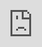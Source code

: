 ```yaml
---
layout: post
date:   2023-04-28
image: "/conflict_urbanism_sp2023/images/Those Who Live and Travel in the Dark Images/cover image-01.jpg"
title:  "Those Who Live and Travel in the Dark"
author: "Kelly Shining Hong, Candice Siyun Ji, Alan Ren, Wei Xiao"
---
```


#### INTRODUCTION  

Previous studies have commonly correlated night light as a proxy of population density and economic activity indicators (Liu et al., 2021, Elvidge et al., 2007, Elvidge et al., 2012, Zhao et al., 2019). However, relying on nighttime satellite imagery to analyze human activities can overlook areas that are populated but lack infrastructure. Our project seeks to counter this approach by examining the "dark" spots on the nighttime light map and identifying anomalies in population distribution. Specifically, we will compare nighttime light satellite imagery with building footprint datasets, informal mobility network datasets, and census grid counts produced by governments and researchers worldwide. This comparison will enable us to reveal global patterns and stories of places with people but a lack of infrastructural lights at night, with a focus on cities in Africa.

![Nighttime Light Satellite Imagery)](/conflict_urbanism_sp2023/images/Those Who Live and Travel in the Dark Images/Nighttime Data_Recolored.PNG)

Remote sensing of nighttime light emissions offers a unique perspective for investigations into human behaviors.

**Dominant Narrative of Nighttime Light Satellite Imagery**

Previous studies have commonly correlated night light as a proxy of population density and economic activity indicators.

- “(N)ightlight intensities as a proxy of **economic activity** degrees to estimate **county-level GDP**” -Liu et al., 2021
- “Remotely-sensed anthropogenic lighting signals and their spatial variations at night provide us with an efficient proxy **measure of the demographic** and **economic related activities** during urbanization and regional development” -Zhao et al., 2019
- “This data can reveal **local context** and quantify **relative economic performance** - especially in places where official information is unavailable, unreliable, or out-of-date.” -Foster and Lechler 2022
- “Multi-spectral low-light imaging data would be … potentially a stronger predictor of variables such as ambient **population density** and **economic activity**.” -Elvidge et al., 2007


Write **words in bold** like this.  

Italics are *similar* and are formatted like this.  

To make a paragraph break you need to add two spaces at the end of your line before going to the next line.  

See this is now a new paragraph.  

Lists are easy:
1. they can be ordered
1. like this
1. notice that the numbers are automatically ordered
  1. use two spaces in front to indent

Or they can just be bullet points:
- like this
* or like this
  - use two spaces
  - to have nested lists

Use Author-Date parenthetical citations following Chicago Manual of Style conventions throughout your document, and add a works cited at the bottom of your post. See Author-Date quick guide [here](https://www-chicagomanualofstyle-org.ezproxy.cul.columbia.edu/tools_citationguide/citation-guide-2.html) for citation conventions.  

To include hyperlinks format them like this [text of link](http://c4sr.columbia.edu/).  

To embed images first ensure that the file is at least 740px wide. Then place the image file in a folder named for your group in the images folder. Then link to that image using the format here, but replace the file path with the name of your group's folder and appropriate image file name:  

![description of image](/template_site/images/sample_image.png)

If you want to include html files (i.e. an interactive map) host these via your personal github page, and then you can embed them in your document with a iframe. The format looks like this:  

<div class="iframe-column"><iframe src="https://player.vimeo.com/video/290575503?title=0&byline=0&portrait=0" style="position:absolute;top:0;left:0;width:100%;height:100%;" frameborder="0"></iframe></div>  


All you need to do to use one is replace the url that is between the two " ". Here is an iframe of mapbox tiles:  

<div class="iframe-column"><iframe src="https://api.mapbox.com/styles/v1/mapbox/satellite-v9.html?title=true&access_token=pk.eyJ1IjoibWFwYm94IiwiYSI6ImNpejY4NDg1bDA1cjYzM280NHJ5NzlvNDMifQ.d6e-nNyBDtmQCVwVNivz7A#2/0/0" style="position:absolute;top:0;left:0;width:100%;height:100%;" frameborder="0"></iframe></div>